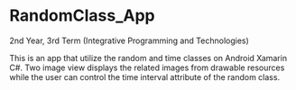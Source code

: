 # RandomClass_App

2nd Year, 3rd Term (Integrative Programming and Technologies)

This is an app that utilize the random and time classes on Android Xamarin C#. Two image view displays the related images from drawable resources while the user can control the time interval attribute of the random class. 
 
